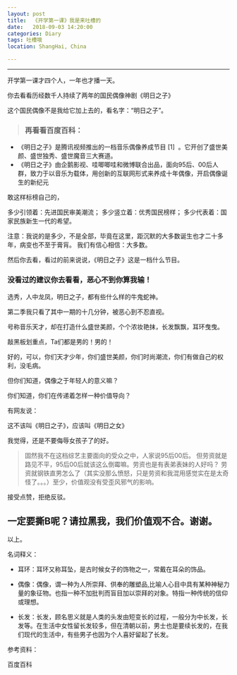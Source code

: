 ```yaml
---
layout: post
title:  《开学第一课》我是来吐槽的
date:   2018-09-03 14:20:00
categories: Diary
tags: 吐槽哦
location: ShangHai, China 

---
```

---

开学第一课才四个人，一年也才播一天。

你去看看历经数千人持续了两年的国民偶像神剧《明日之子》

这个国民偶像不是我给它加上去的，看名字：“明日之子”。

>### 再看看百度百科：

* 《明日之子》是腾讯视频推出的一档音乐偶像养成节目 [1]  。它开创了盛世美颜、盛世独秀、盛世魔音三大赛道。
* 《明日之子》由企鹅影视、哇唧唧哇和微博联合出品，面向95后、00后人群，致力于以音乐为载体，用创新的互联网形式来养成十年偶像，开启偶像诞生的新纪元

敢这样标榜自己的，

多少引领着：先进国民审美潮流；
多少竖立着：优秀国民榜样；
多少代表着：国家民族新生一代的希望。

注意：我说的是多少，不是全部，毕竟在这里，距沉默的大多数诞生也才二十多年，病变也不至于膏肓。
我们有信心相信：大多数。

然后你去看，看过的前来说说，《明日之子》这是一档什么节目。

### 没看过的建议你去看看，恶心不到你算我输！

选秀，人中龙凤，明日之子，都有些什么样的牛鬼蛇神。

第二季我只看了其中一期的十几分钟，被恶心到不忍直视。

号称音乐天才，却在打造什么盛世美颜，个个浓妆艳抹，长发飘飘，耳环曳曳。

敲黑板划重点，Ta们都是男的！男的！

好的，可以，你们天才少年，你们盛世美颜，你们时尚潮流，你们有做自己的权利，没毛病。

但你们知道，偶像之于年轻人的意义嘛？

你们知道，你们在传递着怎样一种价值导向？

有网友说：

这不该叫《明日之子》，应该叫《明日之女》

我觉得，还是不要侮辱女孩子了的好。

> 固然我不在这档综艺主要面向的受众之中，人家说95后00后。
但劳资就是路见不平，95后00后就该这么倒霉嘛。劳资也是有表弟表妹的人好吗？
劳资就钢铁直男怎么了（其实没那么愤怒，只是劳资和我混用感觉实在是太奇怪了。。。）至少，价值观没有受歪风邪气的影响。

接受点赞，拒绝反驳。

## 一定要撕B呢？请拉黑我，我们价值观不合。谢谢。

以上。

名词释义：

* 耳环：耳环又称耳坠，是古时候女子的饰物之一，常戴在耳朵的饰品。

* 偶像：偶像，谓一种为人所崇拜、供奉的雕塑品,比喻人心目中具有某种神秘力量的象征物。也指一种不加批判而盲目加以崇拜的对象。特指一种传统的信仰或理想。

* 长发：长发，顾名思义就是人类的头发由短变长的过程，一般分为中长发，长发等。在生活中女性留长发较多，但在清朝以前，男士也是要续长发的，在我们现代的生活中，有些男子也因为个人喜好留起了长发。



参考资料：

百度百科
